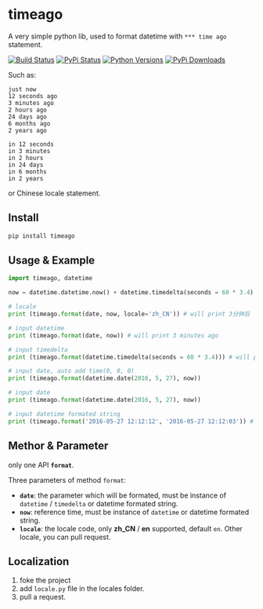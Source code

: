 # timeago

A very simple python lib, used to format datetime with `*** time ago` statement.

[![Build Status](https://travis-ci.org/hustcc/timeago.svg?branch=master)](https://travis-ci.org/hustcc/timeago) [![PyPi Status](https://img.shields.io/pypi/v/timeago.svg)](https://pypi.python.org/pypi/timeago) [![Python Versions](https://img.shields.io/pypi/pyversions/timeago.svg)](https://pypi.python.org/pypi/timeago) [![PyPi Downloads](https://img.shields.io/pypi/dm/timeago.svg)](https://pypi.python.org/pypi/timeago)

Such as: 

```
just now
12 seconds ago
3 minutes ago
2 hours ago
24 days ago
6 months ago
2 years ago

in 12 seconds
in 3 minutes
in 2 hours
in 24 days
in 6 months
in 2 years
```

or Chinese locale statement.

## Install

```sh
pip install timeago
```


## Usage & Example

```py
import timeago, datetime

now = datetime.datetime.now() + datetime.timedelta(seconds = 60 * 3.4)

# locale
print (timeago.format(date, now, locale='zh_CN')) # will print 3分钟后

# input datetime
print (timeago.format(date, now)) # will print 3 minutes ago

# input timedelta
print (timeago.format(datetime.timedelta(seconds = 60 * 3.4))) # will print 3 minutes ago

# input date, auto add time(0, 0, 0)
print (timeago.format(datetime.date(2016, 5, 27), now))

# input date
print (timeago.format(datetime.date(2016, 5, 27), now))

# input datetime formated string
print (timeago.format('2016-05-27 12:12:12', '2016-05-27 12:12:03')) # will print just now
```


## Methor & Parameter

only one API **`format`**.

Three parameters of method `format`:

 - **`date`**: the parameter which will be formated, must be instance of `datetime` / `timedelta` or datetime formated string.
 - **`now`**: reference time, must be instance of `datetime` or datetime formated string.
 - **`locale`**: the locale code, only **zh_CN** / **en** supported, default `en`. Other locale, you can pull request.



## Localization

1. foke the project
2. add `locale.py` file in the locales folder.
3. pull a request.